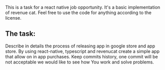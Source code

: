 This is a task for a react native job opportunity. It's a basic implementation of revenue cat. Feel free to use the code for anything according to the license.

## The task:
Describe in details the process of releasing app in google store and app store.
By using react-native, typescript and revenucat create a simple app that allow on in app purchases. Keep commits history, one commit will be not acceptable we would like to see how You work and solve problems.

